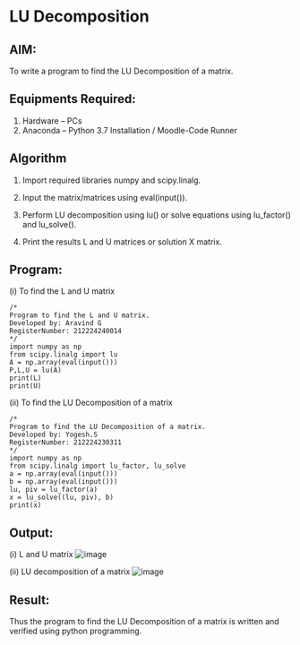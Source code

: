 # LU Decomposition 

## AIM:
To write a program to find the LU Decomposition of a matrix.

## Equipments Required:
1. Hardware – PCs
2. Anaconda – Python 3.7 Installation / Moodle-Code Runner

## Algorithm
1. Import required libraries numpy and scipy.linalg.

2. Input the matrix/matrices using eval(input()).

3. Perform LU decomposition using lu() or solve equations using lu_factor() and lu_solve().

4. Print the results L and U matrices or solution X matrix.

## Program:
(i) To find the L and U matrix
```
/*
Program to find the L and U matrix.
Developed by: Aravind G
RegisterNumber: 212224240014
*/
import numpy as np
from scipy.linalg import lu
A = np.array(eval(input()))
P,L,U = lu(A)
print(L)
print(U)

```
(ii) To find the LU Decomposition of a matrix
```
/*
Program to find the LU Decomposition of a matrix.
Developed by: Yogesh.S
RegisterNumber: 212224230311 
*/
import numpy as np
from scipy.linalg import lu_factor, lu_solve
a = np.array(eval(input()))
b = np.array(eval(input()))
lu, piv = lu_factor(a)
x = lu_solve((lu, piv), b)
print(x)
```

## Output:

(i) L and U matrix
![image](https://github.com/user-attachments/assets/d43ade59-9d3d-4b93-adf7-13d4f327c0c6)

(ii) LU decomposition of a matrix
![image](https://github.com/user-attachments/assets/8a0057e4-684f-4226-a5f4-2d40b04108fb)



## Result:
Thus the program to find the LU Decomposition of a matrix is written and verified using python programming.
